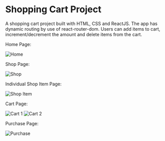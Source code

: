 # Shopping Cart Project

A shopping cart project built with HTML, CSS and ReactJS. The app has dynamic routing by use of react-router-dom. Users can add items to cart, increment/decrement the amount and delete items from the cart.

Home Page:

![Home](https://user-images.githubusercontent.com/78992816/160264736-1647d3b2-61c0-4173-a264-c5f2e9907888.JPG)

Shop Page:

![Shop](https://user-images.githubusercontent.com/78992816/160264738-29232847-339c-4781-8fae-b0c6c7f2878b.JPG)

Individual Shop Item Page:

![Shop Item](https://user-images.githubusercontent.com/78992816/160264745-6b8cce7a-4f3f-40c8-b08d-91373b96d2a6.JPG)

Cart Page:

![Cart 1](https://user-images.githubusercontent.com/78992816/160264752-d61bf26d-9179-4f88-a85a-47b5d49d9764.JPG)
![Cart 2](https://user-images.githubusercontent.com/78992816/160264754-55743e7d-3b8e-403e-8968-09bb3a5c6a7a.JPG)

Purchase Page:

![Purchase](https://user-images.githubusercontent.com/78992816/160264815-ccbbc01a-26f0-49cf-a419-7387fda3e06a.JPG)
